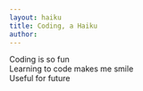 ```yaml
---
layout: haiku
title: Coding, a Haiku
author:
---
```


Coding is so fun<br>
Learning to code makes me smile<br>
Useful for future<br>